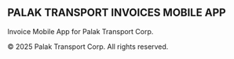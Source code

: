 ## PALAK TRANSPORT INVOICES MOBILE APP

Invoice Mobile App for Palak Transport Corp.

© 2025 Palak Transport Corp. All rights reserved.